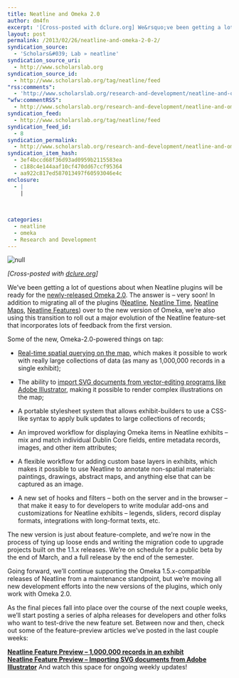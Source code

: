 ```yaml
---
title: Neatline and Omeka 2.0
author: dm4fn
excerpt: '[Cross-posted with dclure.org] We&rsquo;ve been getting a lot of questions about when Neatline plugins will be ready for the newly-released Omeka 2.0. The answer is &ndash; very soon! In addition to migrating all of the plugins (Neatline, Neatline Time, Neatline Maps, Neatline Features) over to the new version of Omeka, we&rsquo;re also using this transition&hellip;. <a href="http://www.scholarslab.org/research-and-development/neatline-and-omeka-2/">More.</a>'
layout: post
permalink: /2013/02/26/neatline-and-omeka-2-0-2/
syndication_source:
  - 'Scholars&#039; Lab » neatline'
syndication_source_uri:
  - http://www.scholarslab.org
syndication_source_id:
  - http://www.scholarslab.org/tag/neatline/feed
"rss:comments":
  - 'http://www.scholarslab.org/research-and-development/neatline-and-omeka-2/#comments'
"wfw:commentRSS":
  - http://www.scholarslab.org/research-and-development/neatline-and-omeka-2/feed/
syndication_feed:
  - http://www.scholarslab.org/tag/neatline/feed
syndication_feed_id:
  - 8
syndication_permalink:
  - http://www.scholarslab.org/research-and-development/neatline-and-omeka-2/
syndication_item_hash:
  - 3ef4bccd68f36d93ad0959b2115583ea
  - c188c4e144aaf10cf470dd67ccf95364
  - aa922c817ed587013497f60593046e4c
enclosure:
  - |
    |
        
        
        
categories:
  - neatline
  - omeka
  - Research and Development
---
```

<span class="Z3988" title="ctx_ver=Z39.88-2004&rft_val_fmt=info%3Aofi%2Ffmt%3Akev%3Amtx%3Adc&rfr_id=info%3Asid%2Focoins.info%3Agenerator&rft.type=&rft.format=text&rft.title=Neatline+and+Omeka+2.0&rft.source=Scholars%26%23039%3B+Lab&rft.date=2013-02-26&rft.identifier=http%3A%2F%2Fwww.scholarslab.org%2Fresearch-and-development%2Fneatline-and-omeka-2%2F&rft.language=English&rft.subject=Research+and+Development&rft.aulast=McClure&rft.aufirst=David"></span> 
![null][1]

*[Cross-posted with [dclure.org][2]]*

We&#8217;ve been getting a lot of questions about when Neatline plugins will be ready for the [newly-released Omeka 2.0][3]. The answer is &#8211; very soon! In addition to migrating all of the plugins ([Neatline][4], [Neatline Time][5], [Neatline Maps][6], [Neatline Features][7]) over to the new version of Omeka, we&#8217;re also using this transition to roll out a major evolution of the Neatline feature-set that incorporates lots of feedback from the first version.

Some of the new, Omeka-2.0-powered things on tap:

*   [Real-time spatial querying on the map][8], which makes it possible to work with really large collections of data (as many as 1,000,000 records in a single exhibit);

*   The ability to [import SVG documents from vector-editing programs like Adobe Illustrator][9], making it possible to render complex illustrations on the map;

*   A portable stylesheet system that allows exhibit-builders to use a CSS-like syntax to apply bulk updates to large collections of records;

*   An improved workflow for displaying Omeka items in Neatline exhibits &#8211; mix and match individual Dublin Core fields, entire metadata records, images, and other item attributes;

*   A flexible workflow for adding custom base layers in exhibits, which makes it possible to use Neatline to annotate non-spatial materials: paintings, drawings, abstract maps, and anything else that can be captured as an image.

*   A new set of hooks and filters &#8211; both on the server and in the browser &#8211; that make it easy to for developers to write modular add-ons and customizations for Neatline exhibits &#8211; legends, sliders, record display formats, integrations with long-format texts, etc.

The new version is just about feature-complete, and we&#8217;re now in the process of tying up loose ends and writing the migration code to upgrade projects built on the 1.1.x releases. We&#8217;re on schedule for a public beta by the end of March, and a full release by the end of the semester.

Going forward, we&#8217;ll continue supporting the Omeka 1.5.x-compatible releases of Neatline from a maintenance standpoint, but we&#8217;re moving all new development efforts into the new versions of the plugins, which only work with Omeka 2.0.

As the final pieces fall into place over the course of the next couple weeks, we&#8217;ll start posting a series of alpha releases for developers and other folks who want to test-drive the new feature set. Between now and then, check out some of the feature-preview articles we&#8217;ve posted in the last couple weeks:

**[Neatline Feature Preview – 1,000,000 records in an exhibit][8]**  
**[Neatline Feature Preview – Importing SVG documents from Adobe Illustrator][9]** </ul> 
And watch this space for ongoing weekly updates!

 [1]: http://neatline.org/wp-content/themes/neatline-wp-theme/images/neatline-logo-rgb.png.pagespeed.ce.KWm9TWbLus.png
 [2]: http://dclure.org/logs/neatline-and-omeka-2
 [3]: http://omeka.org/blog/2013/01/24/omeka-2-0-drops-today/
 [4]: http://neatline.org/plugins/neatline/
 [5]: http://neatline.org/plugins/neatline-time/
 [6]: http://neatline.org/plugins/neatline-maps/
 [7]: http://neatline.org/plugins/neatline-features/
 [8]: http://dclure.org/logs/neatline-one-million-records/
 [9]: http://dclure.org/logs/neatline-drawing-svg-on-maps/